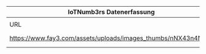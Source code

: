 |IoTNumb3rs Datenerfassung|||||||||||
| ---- | ---- | ---- | ---- | ---- | ---- | ---- | ---- | ---- | ---- | ---- |
||||||||||||
|URL|home_url|filename|device_class|device_count|market_class|market_volume|prognosis_year|publication_year|authorship_class|Dropbox folder|
|https://www.fay3.com/assets/uploads/images_thumbs/nNX43n4N.jpg|https://www.fay3.com/a/nAL393WM/nNX43n4N|file21_nNX43n4N.jpg||||||||marielledemuth/20181216-1800|
